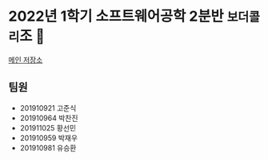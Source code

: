 # 2022년 1학기 소프트웨어공학 2분반 `보더콜리`조 🐶
[메인 저장소](https://github.com/JongdaeHan/SMUSE_HAEA0008_2023_2)

## 팀원

- 201910921 고준식
- 201910964 박찬진
- 201911025 황선민
- 201910959 박재우
- 201910981 유승환
